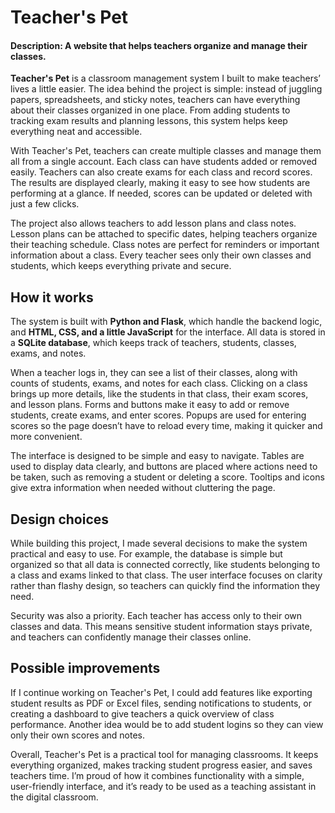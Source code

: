 # Teacher's Pet
#### Description: A website that helps teachers organize and manage their classes.

**Teacher's Pet** is a classroom management system I built to make teachers’ lives a little easier. The idea behind the project is simple: instead of juggling papers, spreadsheets, and sticky notes, teachers can have everything about their classes organized in one place. From adding students to tracking exam results and planning lessons, this system helps keep everything neat and accessible.  

With Teacher's Pet, teachers can create multiple classes and manage them all from a single account. Each class can have students added or removed easily. Teachers can also create exams for each class and record scores. The results are displayed clearly, making it easy to see how students are performing at a glance. If needed, scores can be updated or deleted with just a few clicks.  

The project also allows teachers to add lesson plans and class notes. Lesson plans can be attached to specific dates, helping teachers organize their teaching schedule. Class notes are perfect for reminders or important information about a class. Every teacher sees only their own classes and students, which keeps everything private and secure.  

## How it works

The system is built with **Python and Flask**, which handle the backend logic, and **HTML, CSS, and a little JavaScript** for the interface. All data is stored in a **SQLite database**, which keeps track of teachers, students, classes, exams, and notes.  

When a teacher logs in, they can see a list of their classes, along with counts of students, exams, and notes for each class. Clicking on a class brings up more details, like the students in that class, their exam scores, and lesson plans. Forms and buttons make it easy to add or remove students, create exams, and enter scores. Popups are used for entering scores so the page doesn’t have to reload every time, making it quicker and more convenient.  

The interface is designed to be simple and easy to navigate. Tables are used to display data clearly, and buttons are placed where actions need to be taken, such as removing a student or deleting a score. Tooltips and icons give extra information when needed without cluttering the page.  

## Design choices

While building this project, I made several decisions to make the system practical and easy to use. For example, the database is simple but organized so that all data is connected correctly, like students belonging to a class and exams linked to that class. The user interface focuses on clarity rather than flashy design, so teachers can quickly find the information they need.  

Security was also a priority. Each teacher has access only to their own classes and data. This means sensitive student information stays private, and teachers can confidently manage their classes online.  

## Possible improvements

If I continue working on Teacher's Pet, I could add features like exporting student results as PDF or Excel files, sending notifications to students, or creating a dashboard to give teachers a quick overview of class performance. Another idea would be to add student logins so they can view only their own scores and notes.  

Overall, Teacher's Pet is a practical tool for managing classrooms. It keeps everything organized, makes tracking student progress easier, and saves teachers time. I’m proud of how it combines functionality with a simple, user-friendly interface, and it’s ready to be used as a teaching assistant in the digital classroom.
